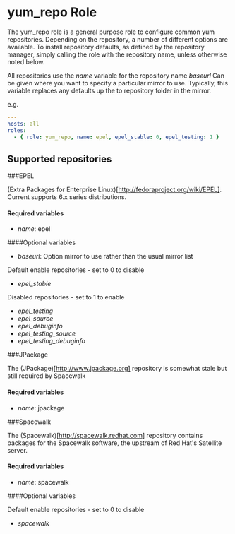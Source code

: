 yum_repo Role
=============

The yum_repo role is a general purpose role to configure common yum repositories. 
Depending on the repository, a number of different options are available.
To install repository defaults, as defined by the repository manager, simply calling the role
with the repository name, unless otherwise noted below.

All repositories use the *name* variable for the repository name
*baseurl* Can be given where you want to specify a particular mirror to use. Typically, this
variable replaces any defaults up the to repository folder in the mirror.

e.g.
```yaml
---
hosts: all
roles:
  - { role: yum_repo, name: epel, epel_stable: 0, epel_testing: 1 }
```

Supported repositories
--------------------

###EPEL

(Extra Packages for Enterprise Linux)[http://fedoraproject.org/wiki/EPEL]. Current supports 6.x series
distributions.

#### Required variables

* *name*: epel

####Optional variables

* *baseurl*: Option mirror to use rather than the usual mirror list

Default enable repositories - set to 0 to disable

* *epel_stable*

Disabled repositories - set to 1 to enable

* *epel_testing* 
* *epel_source*
* *epel_debuginfo*
* *epel_testing_source*
* *epel_testing_debuginfo*

###JPackage

The (JPackage)[http://www.jpackage.org] repository is somewhat stale but still required by Spacewalk

#### Required variables

* *name*: jpackage

###Spacewalk

The (Spacewalk)[http://spacewalk.redhat.com] repository contains packages for the Spacewalk software, the upstream of Red Hat's Satellite server.

#### Required variables

* *name*: spacewalk

####Optional variables

Default enable repositories - set to 0 to disable

* *spacewalk*

